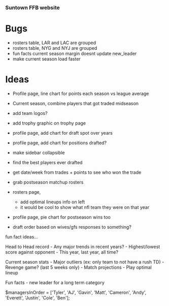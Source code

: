 ### Suntown FFB website

# Bugs
- rosters table, LAR and LAC are grouped
- rosters table, NYG and NYJ are grouped
- fun facts current season margin doesnt update new_leader
- make current season load faster

# Ideas

- Profile page, line chart for points each season vs league average
- Current season, combine players that got traded midseason
- add team logos?
- add trophy graphic on trophy page
- profile page, add chart for draft spot over years
- profile page, add chart for positions drafted?
- make sidebar collapsible
- find the best players ever drafted
- get date/week from trades + points to see who won the trade
- grab postseason matchup rosters
- rosters page,
    - add optimal lineups info on left
    - it would be cool to show what nfl team they were on that year
- profile page, pie chart for postseason wins too

- draft order based on wives/gfs responses to something?


fun fact ideas...

Head to Head record
    - Any major trends in recent years?
    - Highest/lowest score against opponent
        - This year, last year, all time?
    
Current season stats
    - Major outliers (ex: only team to not have a rush TD)
    - Revenge game? (last 5 weeks only)
    - Match projections
    - Play optimal lineup

Fun facts
    - new leader for a long term category


$managersInOrder = ['Tyler', 'AJ', 'Gavin', 'Matt', 'Cameron', 'Andy', 'Everett', 'Justin', 'Cole', 'Ben'];
